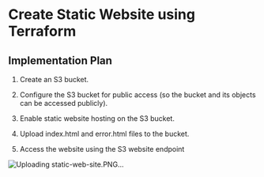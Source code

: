 # Create Static Website using Terraform
## Implementation Plan

1. Create an S3 bucket.

2. Configure the S3 bucket for public access (so the bucket and its objects can be accessed publicly).

3. Enable static website hosting on the S3 bucket.

4. Upload index.html and error.html files to the bucket.

5. Access the website using the S3 website endpoint

![Uploading static-web-site.PNG…]()
